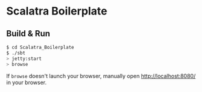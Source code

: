 # Scalatra Boilerplate #

## Build & Run ##

```sh
$ cd Scalatra_Boilerplate
$ ./sbt
> jetty:start
> browse
```

If `browse` doesn't launch your browser, manually open [http://localhost:8080/](http://localhost:8080/) in your browser.
